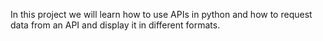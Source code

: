 In this project we will learn how to use APIs in python and how to request data from an API and display it in different formats.
